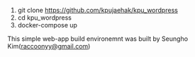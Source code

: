 
1. git clone https://github.com/kpujaehak/kpu_wordpress
2. cd kpu_wordpress
3. docker-compose up

This simple web-app build environemnt was built by Seungho Kim(raccoonyy@gmail.com)



